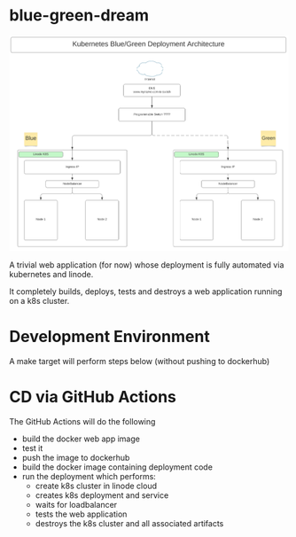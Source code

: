 # blue-green-dream

![Architecture Vision](blue-green-arch.png)

A trivial web application (for now) whose deployment is fully automated 
via kubernetes and linode.  

It completely builds, deploys, tests and destroys a web application running on a k8s cluster.

# Development Environment
A make target will perform steps below (without pushing to dockerhub)

# CD via GitHub Actions
The GitHub Actions will do the following
* build the docker web app image 
* test it
* push the image to dockerhub
* build the docker image containing deployment code
* run the deployment which performs:
    * create k8s cluster in linode cloud
    * creates k8s deployment and service
    * waits for loadbalancer
    * tests the web application
    * destroys the k8s cluster and all associated artifacts


